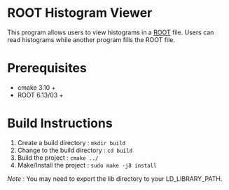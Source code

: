 # ROOT Histogram Viewer
This program allows users to view histograms in a [ROOT](https://root.cern.ch/) file. Users can read histograms while
another program fills the ROOT file. 

# Prerequisites
* cmake 3.10 +
* ROOT 6.13/03 +

# Build Instructions
1. Create a build directory : `mkdir build`
2. Change to the build directory : `cd build`
3. Build the project : `cmake ../`
4. Make/Install the project : `sudo make -j8 install`

*Note* : You may need to export the lib directory to your LD_LIBRARY_PATH.
